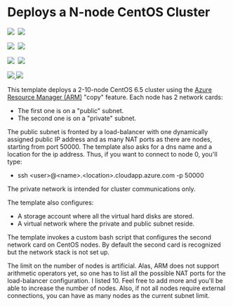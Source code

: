 # Deploys a N-node CentOS Cluster

<IMG SRC="https://azbotstorage.blob.core.windows.net/badges/centos-2nics-lb-cluster/PublicLastTestDate.svg" />&nbsp;
<IMG SRC="https://azbotstorage.blob.core.windows.net/badges/centos-2nics-lb-cluster/PublicDeployment.svg" />&nbsp;

<IMG SRC="https://azbotstorage.blob.core.windows.net/badges/centos-2nics-lb-cluster/FairfaxLastTestDate.svg" />&nbsp;
<IMG SRC="https://azbotstorage.blob.core.windows.net/badges/centos-2nics-lb-cluster/FairfaxDeployment.svg" />&nbsp;

<IMG SRC="https://azbotstorage.blob.core.windows.net/badges/centos-2nics-lb-cluster/BestPracticeResult.svg" />&nbsp;
<IMG SRC="https://azbotstorage.blob.core.windows.net/badges/centos-2nics-lb-cluster/CredScanResult.svg" />&nbsp;

<a href="https://portal.azure.com/#create/Microsoft.Template/uri/https%3A%2F%2Fraw.githubusercontent.com%2FAzure%2Fazure-quickstart-templates%2Fmaster%2Fcentos-2nics-lb-cluster%2Fazuredeploy.json" target="_blank">
    <img src="http://azuredeploy.net/deploybutton.png"/>
</a>
<a href="http://armviz.io/#/?load=https%3A%2F%2Fraw.githubusercontent.com%2FAzure%2Fazure-quickstart-templates%2Fmaster%2Fcentos-2nics-lb-cluster%2Fazuredeploy.json" target="_blank">
  <img src="http://armviz.io/visualizebutton.png"/>
</a>

This template deploys a 2-10-node CentOS 6.5 cluster using the [Azure Resource Manager (ARM)](https://azure.microsoft.com/en-us/documentation/articles/resource-group-overview/) "copy" feature. Each node has 2 network cards:

* The first one is on a "public" subnet.
* The second one is on a "private" subnet.

The public subnet is fronted by a load-balancer with one dynamically assigned public IP address and as many NAT ports as there are nodes, starting from port 50000.
The template also asks for a dns name and a location for the ip address.
Thus, if you want to connect to node 0, you'll type:

* ssh \<user\>@\<name\>.\<location\>.cloudapp.azure.com -p 50000

The private network is intended for cluster communications only.

The template also configures:

* A storage account where all the virtual hard disks are stored.
* A virtual network where the private and public subnet reside.

The template invokes a custom bash script that configures the second network card on CentOS nodes. By default the second card is recognized but the network stack is not set up.

The limit on the number of nodes is artificial. Alas, ARM does not support arithmetic operators yet, so one has to list all the possible NAT ports for the load-balancer configuration. I listed 10. Feel free to add more and you'll be able to increase the number of nodes. Also, if not all nodes require external connections, you can have as many nodes as the current subnet limit.
